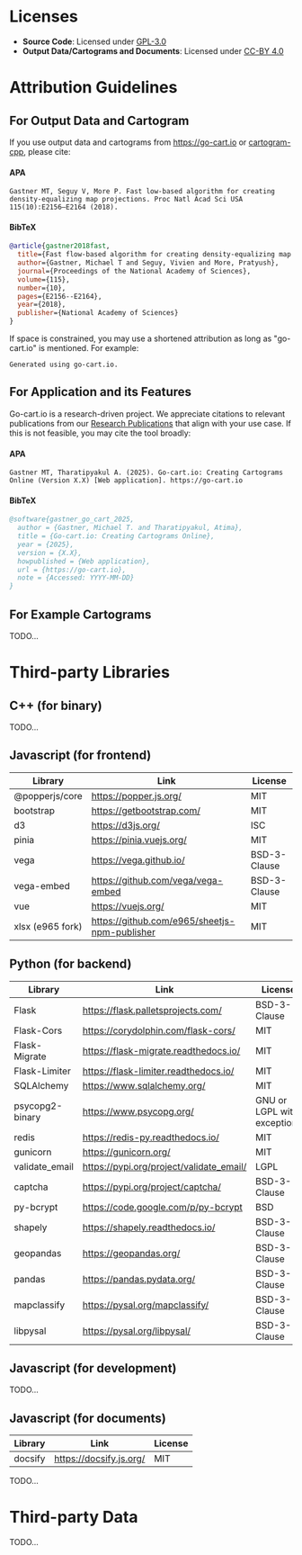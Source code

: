 # Licenses

- **Source Code**: Licensed under [GPL-3.0](https://www.gnu.org/licenses/gpl-3.0.en.html)
- **Output Data/Cartograms and Documents**: Licensed under [CC-BY 4.0](https://creativecommons.org/licenses/by/4.0/)

# Attribution Guidelines

## For Output Data and Cartogram

If you use output data and cartograms from https://go-cart.io or [cartogram-cpp](https://github.com/mgastner/cartogram-cpp), please cite:

<!-- tabs:start -->

#### **APA**

```
Gastner MT, Seguy V, More P. Fast low-based algorithm for creating density-equalizing map projections. Proc Natl Acad Sci USA 115(10):E2156–E2164 (2018).
```

#### **BibTeX**

```bibtex
@article{gastner2018fast,
  title={Fast flow-based algorithm for creating density-equalizing map projections},
  author={Gastner, Michael T and Seguy, Vivien and More, Pratyush},
  journal={Proceedings of the National Academy of Sciences},
  volume={115},
  number={10},
  pages={E2156--E2164},
  year={2018},
  publisher={National Academy of Sciences}
}
```

<!-- tabs:end -->

If space is constrained, you may use a shortened attribution as long as "go-cart.io" is mentioned. For example:

```
Generated using go-cart.io.
```

## For Application and its Features

Go-cart.io is a research-driven project. We appreciate citations to relevant publications from our [Research Publications](/research) that align with your use case. If this is not feasible, you may cite the tool broadly:

<!-- tabs:start -->

#### **APA**

```
Gastner MT, Tharatipyakul A. (2025). Go-cart.io: Creating Cartograms Online (Version X.X) [Web application]. https://go-cart.io
```

#### **BibTeX**

```bibtex
@software{gastner_go_cart_2025,
  author = {Gastner, Michael T. and Tharatipyakul, Atima},
  title = {Go-cart.io: Creating Cartograms Online},
  year = {2025},
  version = {X.X},
  howpublished = {Web application},
  url = {https://go-cart.io},
  note = {Accessed: YYYY-MM-DD}
}
```

<!-- tabs:end -->

## For Example Cartograms

TODO...

# Third-party Libraries

## C++ (for binary)

TODO...

## Javascript (for frontend)

| Library          | Link                                          | License      |
| ---------------- | --------------------------------------------- | ------------ |
| @popperjs/core   | https://popper.js.org/                        | MIT          |
| bootstrap        | https://getbootstrap.com/                     | MIT          |
| d3               | https://d3js.org/                             | ISC          |
| pinia            | https://pinia.vuejs.org/                      | MIT          |
| vega             | https://vega.github.io/                       | BSD-3-Clause |
| vega-embed       | https://github.com/vega/vega-embed            | BSD-3-Clause |
| vue              | https://vuejs.org/                            | MIT          |
| xlsx (e965 fork) | https://github.com/e965/sheetjs-npm-publisher | MIT          |

## Python (for backend)

| Library         | Link                                     | License                     |
| --------------- | ---------------------------------------- | --------------------------- |
| Flask           | https://flask.palletsprojects.com/       | BSD-3-Clause                |
| Flask-Cors      | https://corydolphin.com/flask-cors/      | MIT                         |
| Flask-Migrate   | https://flask-migrate.readthedocs.io/    | MIT                         |
| Flask-Limiter   | https://flask-limiter.readthedocs.io/    | MIT                         |
| SQLAlchemy      | https://www.sqlalchemy.org/              | MIT                         |
| psycopg2-binary | https://www.psycopg.org/                 | GNU or LGPL with exceptions |
| redis           | https://redis-py.readthedocs.io/         | MIT                         |
| gunicorn        | https://gunicorn.org/                    | MIT                         |
| validate_email  | https://pypi.org/project/validate_email/ | LGPL                        |
| captcha         | https://pypi.org/project/captcha/        | BSD-3-Clause                |
| py-bcrypt       | https://code.google.com/p/py-bcrypt      | BSD                         |
| shapely         | https://shapely.readthedocs.io/          | BSD-3-Clause                |
| geopandas       | https://geopandas.org/                   | BSD-3-Clause                |
| pandas          | https://pandas.pydata.org/               | BSD-3-Clause                |
| mapclassify     | https://pysal.org/mapclassify/           | BSD-3-Clause                |
| libpysal        | https://pysal.org/libpysal/              | BSD-3-Clause                |

## Javascript (for development)

TODO...

## Javascript (for documents)

| Library | Link                    | License |
| ------- | ----------------------- | ------- |
| docsify | https://docsify.js.org/ | MIT     |

TODO...

# Third-party Data

TODO...
